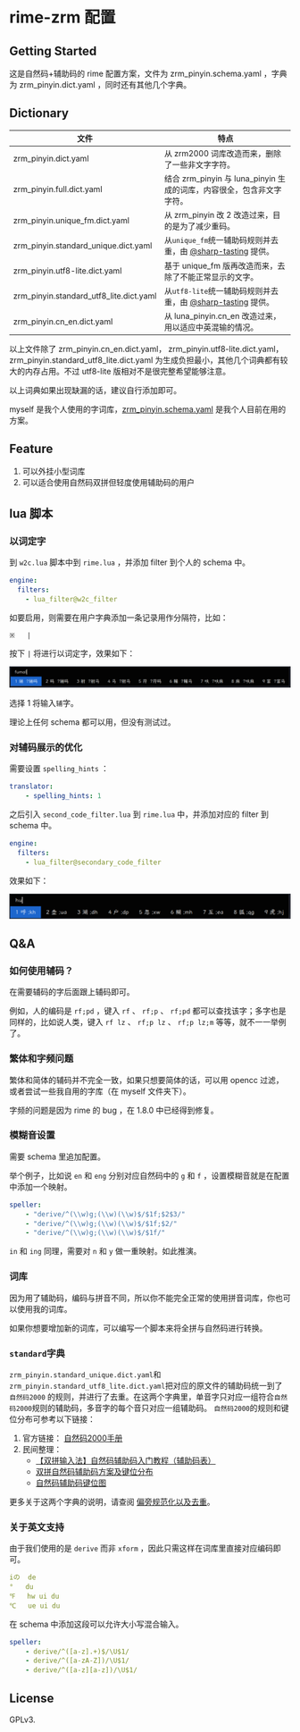 # rime-zrm 配置

## Getting Started

这是自然码+辅助码的 rime 配置方案，文件为 zrm_pinyin.schema.yaml ，字典为 zrm_pinyin.dict.yaml ，同时还有其他几个字典。

## Dictionary

| 文件                           | 特点                                                                  |
| ------------------------------ | --------------------------------------------------------------------- |
| zrm_pinyin.dict.yaml           | 从 zrm2000 词库改造而来，删除了一些非文字字符。                       |
| zrm_pinyin.full.dict.yaml         | 结合 zrm_pinyin 与 luna_pinyin 生成的词库，内容很全，包含非文字字符。 |
| zrm_pinyin.unique_fm.dict.yaml        | 从 zrm_pinyin 改 2 改造过来，目的是为了减少重码。                     |
| zrm_pinyin.standard_unique.dict.yaml  | 从`unique_fm`统一辅助码规则并去重，由 [@sharp-tasting](https://github.com/sharp-tasting) 提供。        |
| zrm_pinyin.utf8-lite.dict.yaml | 基于 unique_fm 版再改造而来，去除了不能正常显示的文字。               |
| zrm_pinyin.standard_utf8_lite.dict.yaml  | 从`utf8-lite`统一辅助码规则并去重，由 [@sharp-tasting](https://github.com/sharp-tasting) 提供。         |
| zrm_pinyin.cn_en.dict.yaml     | 从 luna_pinyin.cn_en 改造过来，用以适应中英混输的情况。               |

以上文件除了 zrm_pinyin.cn_en.dict.yaml， zrm_pinyin.utf8-lite.dict.yaml，zrm_pinyin.standard_utf8_lite.dict.yaml 为生成负担最小，其他几个词典都有较大的内存占用。不过 utf8-lite 版相对不是很完整希望能够注意。

以上词典如果出现缺漏的话，建议自行添加即可。

myself 是我个人使用的字词库，[zrm_pinyin.schema.yaml](./myself/zrm_pinyin.schema.yaml) 是我个人目前在用的方案。

## Feature

1. 可以外挂小型词库
2. 可以适合使用自然码双拼但轻度使用辅助码的用户

## lua 脚本

### 以词定字

到 `w2c.lua` 脚本中到 `rime.lua` ，并添加 filter 到个人的 schema 中。

```yaml
engine:
  filters:
    - lua_filter@w2c_filter
```

如要启用，则需要在用户字典添加一条记录用作分隔符，比如：

```
※	|
```

按下 `|` 将进行以词定字，效果如下：

![以词定字](./imgs/w2c.png)

选择 1 将输入`辅`字。

理论上任何 schema 都可以用，但没有测试过。

### 对辅码展示的优化

需要设置 `spelling_hints` ：

```yaml
translator:
    - spelling_hints: 1
```

之后引入 `second_code_filter.lua` 到 `rime.lua` 中，并添加对应的 filter 到 schema 中。

```yaml
engine:
  filters:
    - lua_filter@secondary_code_filter
```

效果如下：

![second_code_filter](./imgs/second_code_effect.png)

## Q&A

### 如何使用辅码？

在需要辅码的字后面跟上辅码即可。

例如，人的编码是 `rf;pd` ，键入 `rf` 、 `rf;p` 、 `rf;pd` 都可以查找该字；多字也是同样的，比如说人类，键入 `rf lz` 、 `rf;p lz` 、 `rf;p lz;m` 等等，就不一一举例了。

### 繁体和字频问题

繁体和简体的辅码并不完全一致，如果只想要简体的话，可以用 opencc 过滤，或者尝试一些我自用的字库（在 myself 文件夹下）。

字频的问题是因为 rime 的 bug ，在 1.8.0 中已经得到修复。

### 模糊音设置

需要 schema 里追加配置。

举个例子，比如说 `en` 和 `eng` 分别对应自然码中的 `g` 和 `f` ，设置模糊音就是在配置中添加一个映射。

```yaml
speller:
    - "derive/^(\\w)g;(\\w)(\\w)$/$1f;$2$3/"
    - "derive/^(\\w)g;(\\w)(\\w)$/$1f;$2/"
    - "derive/^(\\w)g;(\\w)(\\w)$/$1f/"
```

`in` 和 `ing` 同理，需要对 `n` 和 `y` 做一重映射。如此推演。

### 词库

因为用了辅助码，编码与拼音不同，所以你不能完全正常的使用拼音词库，你也可以使用我的词库。

如果你想要增加新的词库，可以编写一个脚本来将全拼与自然码进行转换。

### `standard`字典

`zrm_pinyin.standard_unique.dict.yaml`和`zrm_pinyin.standard_utf8_lite.dict.yaml`把对应的原文件的辅助码统一到了 `自然码2000` 的规则，并进行了去重。在这两个字典里，单音字只对应一组符合`自然码2000`规则的辅助码，多音字的每个音只对应一组辅助码。
`自然码2000`的规则和键位分布可参考以下链接：

1. 官方链接： [自然码2000手册](http://ziranma.com.cn/uiysuomy.htm)
2. 民间整理：
    - [【双拼输入法】自然码辅助码入门教程（辅助码表）](https://www.liuchuo.net/archives/2847)
    - [双拼自然码辅助码方案及键位分布](https://zhuanlan.zhihu.com/p/122866844)
    - [自然码辅助码键位图](https://blog.csdn.net/pmo992/article/details/104963648)

更多关于这两个字典的说明，请查阅 [偏旁规范化以及去重](scripts/standardize.md)。

### 关于英文支持

由于我们使用的是 `derive` 而非 `xform` ，因此只需这样在词库里直接对应编码即可。

```yaml
iの	de
°	du
℉	hw ui du
℃	ue ui du
```

在 schema 中添加这段可以允许大小写混合输入。

```yaml
speller:
    - derive/^([a-z].+)$/\U$1/
    - derive/^([a-zA-Z])/\U$1/
    - derive/^([a-z][a-z])/\U$1/
```

## License

GPLv3.
